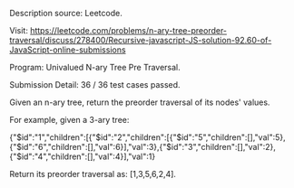 Description source: Leetcode.

Visit: https://leetcode.com/problems/n-ary-tree-preorder-traversal/discuss/278400/Recursive-javascript-JS-solution-92.60-of-JavaScript-online-submissions

Program: Univalued N-ary Tree Pre Traversal.

Submission Detail: 36 / 36 test cases passed.

Given an n-ary tree, return the preorder traversal of its nodes' values.

For example, given a 3-ary tree:

{"$id":"1","children":[{"$id":"2","children":[{"$id":"5","children":[],"val":5},{"$id":"6","children":[],"val":6}],"val":3},{"$id":"3","children":[],"val":2},{"$id":"4","children":[],"val":4}],"val":1}

Return its preorder traversal as: [1,3,5,6,2,4].
